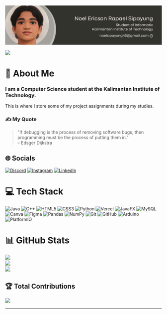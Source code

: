 ![Noel Ericson Rapael Sipayung Banner Image](banner.png)

[![](https://visitcount.itsvg.in/api?id=NoelSip&icon=0&color=0)](https://visitcount.itsvg.in)

# 💫 About Me
### I am a Computer Science student at the Kalimantan Institute of Technology.<br>
This is where I store some of my project assignments during my studies.

### ✍️ My Quote
> "If debugging is the process of removing software bugs, then programming must be the process of putting them in."  
> – Edsger Dijkstra

## 🌐 Socials
[![Discord](https://img.shields.io/badge/Discord-%237289DA.svg?logo=discord&logoColor=white)](https://discord.gg/1126474885233913898)
[![Instagram](https://img.shields.io/badge/Instagram-%23E4405F.svg?logo=Instagram&logoColor=white)](https://www.instagram.com/ners_22/)
[![LinkedIn](https://img.shields.io/badge/LinkedIn-%230077B5.svg?logo=linkedin&logoColor=white)](https://www.linkedin.com/in/noesipayung/)

# 💻 Tech Stack
![Java](https://img.shields.io/badge/java-%23ED8B00.svg?style=for-the-badge&logo=openjdk&logoColor=white)
![C++](https://img.shields.io/badge/c++-%2300599C.svg?style=for-the-badge&logo=c%2B%2B&logoColor=white)
![HTML5](https://img.shields.io/badge/html5-%23E34F26.svg?style=for-the-badge&logo=html5&logoColor=white)
![CSS3](https://img.shields.io/badge/css3-%231572B6.svg?style=for-the-badge&logo=css3&logoColor=white)
![Python](https://img.shields.io/badge/python-3670A0?style=for-the-badge&logo=python&logoColor=ffdd54)
![Vercel](https://img.shields.io/badge/vercel-%23000000.svg?style=for-the-badge&logo=vercel&logoColor=white)
![JavaFX](https://img.shields.io/badge/javafx-%23FF0000.svg?style=for-the-badge&logo=javafx&logoColor=white)
![MySQL](https://img.shields.io/badge/mysql-4479A1.svg?style=for-the-badge&logo=mysql&logoColor=white)
![Canva](https://img.shields.io/badge/Canva-%2300C4CC.svg?style=for-the-badge&logo=Canva&logoColor=white)
![Figma](https://img.shields.io/badge/figma-%23F24E1E.svg?style=for-the-badge&logo=figma&logoColor=white)
![Pandas](https://img.shields.io/badge/pandas-%23150458.svg?style=for-the-badge&logo=pandas&logoColor=white)
![NumPy](https://img.shields.io/badge/numpy-%23013243.svg?style=for-the-badge&logo=numpy&logoColor=white)
![Git](https://img.shields.io/badge/git-%23F05033.svg?style=for-the-badge&logo=git&logoColor=white)
![GitHub](https://img.shields.io/badge/github-%23121011.svg?style=for-the-badge&logo=github&logoColor=white)
![Arduino](https://img.shields.io/badge/-Arduino-00979D?style=for-the-badge&logo=Arduino&logoColor=white)
![PlatformIO](https://img.shields.io/badge/PlatformIO-%23222.svg?style=for-the-badge&logo=platformio&logoColor=%23f5822a)

# 📊 GitHub Stats
![](https://github-readme-stats.vercel.app/api?username=NoelSip&theme=blue_navy&hide_border=false&include_all_commits=true&count_private=true)<br/>
![](https://github-readme-streak-stats.herokuapp.com/?user=NoelSip&theme=blue_navy&hide_border=false)<br/>
![](https://github-readme-stats.vercel.app/api/top-langs/?username=NoelSip&theme=blue_navy&hide_border=false&layout=compact)

## 🏆 Total Contributions
![](https://github-contributor-stats.vercel.app/api?username=NoelSip&limit=5&theme=dark&combine_all_yearly_contributions=true)

---

<!-- Proudly created with GPRM ( https://gprm.itsvg.in ) -->
